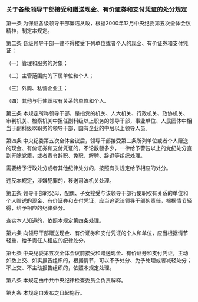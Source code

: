 ###  关于各级领导干部接受和赠送现金、有价证券和支付凭证的处分规定

第一条
为保证各级领导干部廉洁从政，根据2000年12月中央纪委第五次全体会议精神，制定本规定。

第二条
各级领导干部一律不得接受下列单位或者个人的现金、有价证券和支付凭证：

（一）管理和服务的对象；

（二）主管范围内的下属单位和个人；

（三）外商、私营企业主；

（四）其他与行使职权有关系的单位和个人。

第三条
本规定所称领导干部，是指党的机关、人大机关、行政机关、政协机关、审判机关、检察机关中担任副科级以上职务的领导干部，事业单位、人民团体中相当于副科级以职务的领导干部，国有企业的中层以上领导人员。

第四条
中央纪委第五次全体会议后，领导干部接受第二条所列单位或者个人赠送的现金、有价证券和支付凭证的，不论数额多少，一律给予警告以上的党纪处分直到开除党籍，或者责令辞职、免职、解聘、辞退等组织处理。

需要给予行政处分或者其他纪律处分的，按照有关规定给予相应的处分。

违反本规定，涉嫌犯罪的，移送司法机关处理。

第五条
领导干部的父母、配偶、子女接受与该领导干部行使职权有关系的单位和个人赠送的现金、有价证券和支付凭证，应当追究该领导干部的责任，根据情节轻得，给予相应的纪律处分。

查实本人知道的，依照本规定第四条处理。

第六条
向领导干部赠送现金、有价证券和支付凭证的个人和单位，应当根据情节轻重，给予责任人相应的纪律处分。

第七条
中央纪委第五次全体会议前接受和赠送现金、有价证券和支付凭证，主动如数上交、如实报告组织的，根据情节，可以不予处分、免予处理或者减轻处分；不上交、不主动报告组织的，依照本规定处理。

第八条 本规定由中共中央纪律检查委员会负责解释。

第九条 本规定自发布之日起施行。
